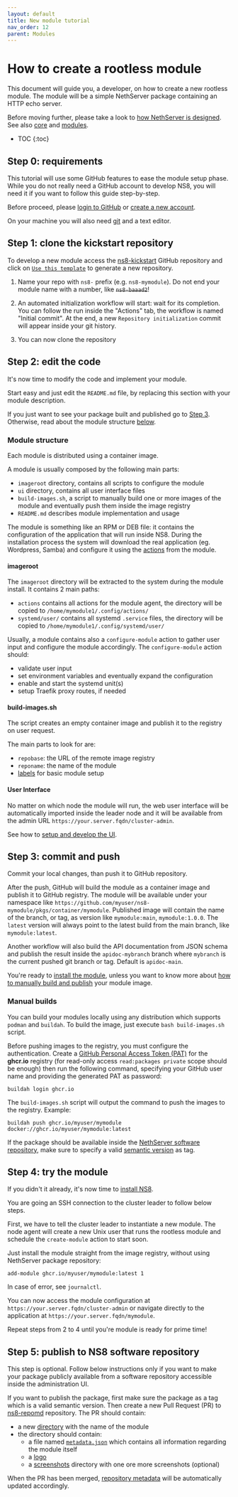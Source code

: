 ```yaml
---
layout: default
title: New module tutorial
nav_order: 12
parent: Modules
---
```


# How to create a rootless module

This document will guide you, a developer, on how to create a new rootless module.
The module will be a simple NethServer package containing an HTTP echo server.

Before moving further, please take a look to [how NethServer is designed]({{site.baseurl}}/design).
See also [core]({{site.baseurl}}/core) and [modules]({{site.baseurl}}/modules).

* TOC
{:toc}

## Step 0: requirements

This tutorial will use some GitHub features to ease the module setup phase.
While you do not really need a GitHub account to develop NS8, you will need it 
if you want to follow this guide step-by-step.

Before proceed, please [login to GitHub](https://github.com/login) or [create a new account](https://github.com/signup).

On your machine you will also need [git](https://git-scm.com/) and a text editor.

## Step 1: clone the kickstart repository

To develop a new module access the [ns8-kickstart](https://github.com/NethServer/ns8-kickstart) GitHub
repository and click on [`Use this template`](https://github.com/NethServer/ns8-kickstart/generate) to
generate a new repository.

1. Name your repo with `ns8-` prefix (e.g. `ns8-mymodule`). 
   Do not end your module name with a number, like ~~`ns8-baaad2`~~!

1. An automated initialization workflow will start: wait for its completion.
   You can follow the run inside the "Actions" tab, the workflow is named "Initial commit".
   At the end, a new `Repository initialization` commit will appear inside your git history.

1. You can now clone the repository

## Step 2: edit the code

It's now time to modify the code and implement your module.

Start easy and just edit the `README.md` file, by replacing this section with your module
description.

If you just want to see your package built and published go to [Step 3](#step-3-commit-and-push).
Otherwise, read about the module structure [below](#module-structure).

### Module structure

Each module is distributed using a container image.

A module is usually composed by the following main parts:
- `imageroot` directory, contains all scripts to configure the module
- `ui` directory, contains all user interface files
- `build-images.sh`, a script to manually build one or more images of the module and eventually push them inside the image registry
- `README.md` describes module implementation and usage

The module is something like an RPM or DEB file: it contains the configuration of the application that will run inside NS8.
During the installation process the system will download the real application (eg. Wordpress, Samba) and configure it
using the [actions]({{site.baseurl}}/modules/agent/) from the module.

#### imageroot

The `imageroot` directory will be extracted to the system during the module install.
It contains 2 main paths:

- `actions` contains all actions for the module agent, the directory will be copied to `/home/mymodule1/.config/actions/`
- `systemd/user/` contains all systemd `.service` files, the directory will be copied to `/home/mymodule1/.config/systemd/user/`

Usually, a module contains also a `configure-module` action to gather user input and configure the module accordingly.
The `configure-module` action should:

- validate user input
- set environment variables and eventually expand the configuration
- enable and start the systemd unit(s)
- setup Traefik proxy routes, if needed

#### build-images.sh

The script creates an empty container image and publish it to the registry on user request.

The main parts to look for are:
- `repobase`: the URL of the remote image registry
- `reponame`: the name of the module
- [labels]({{site.baseurl}}/modules/images/#image-labels) for basic module setup

#### User Interface

No matter on which node the module will run, the web user interface will be automatically imported inside the leader node
and it will be available from the admin URL `https://your.server.fqdn/cluster-admin`.

See how to [setup and develop the UI]({{site.baseurl}}/ui/modules.).


## Step 3: commit and push

Commit your local changes, than push it to GitHub repository.

After the push, GitHub will build the module as a container image and publish it to GitHub registry.
The module will be available under your namespace like `https://github.com/myuser/ns8-mymodule/pkgs/container/mymodule`.
Published image will contain the name of the branch, or tag, as version like `mymodule:main`, `mymodule:1.0.0`.
The `latest` version will always point to the latest build from the main branch, like `mymodule:latest`.

Another workflow will also build the API documentation from JSON schema and publish the result inside the `apidoc-mybranch`
branch where `mybranch` is the current pushed git branch or tag. Default is `apidoc-main`.

You're ready to [install the module](#step-4-try-the-module), unless you want to know more about [how to manually build and publish](#manual-builds)
your module image.

### Manual builds

You can build your modules locally using any distribution which supports `podman` and `buildah`.
To build the image, just execute `bash build-images.sh` script.

Before pushing images to the registry, you must configure the authentication.
Create a [GitHub Personal Access Token (PAT)](https://docs.github.com/en/github/authenticating-to-github/creating-a-personal-access-token)
for the **ghcr.io** registry (for read-only access `read:packages private` scope should be enough) then run the following command, specifying
your GitHub user name and providing the generated PAT as password:
```
buildah login ghcr.io
```

The `build-images.sh` script will output the command to push the images to
the registry. Example:
```
buildah push ghcr.io/myuser/mymodule docker://ghcr.io/myuser/mymodule:latest
```

If the package should be available inside the [NethServer software repository](#step-5-publish-to-ns8-software-repository), make sure to specify a valid [semantic version](https://semver.org/) as tag.

## Step 4: try the module

If you didn't it already, it's now time to [install NS8]({{site.baseurl}}/quickstart).

You are going an SSH connection to the cluster leader to follow below steps.

First, we have to tell the cluster leader to instantiate a new module. The node agent will
create a new Unix user that runs the rootless module and schedule the `create-module`
action to start soon.

Just install the module straight from the image registry, without using NethServer package repository:
```
add-module ghcr.io/myuser/mymodule:latest 1
```

In case of error, see `journalctl`.

You can now access the module configuration at `https://your.server.fqdn/cluster-admin` or navigate directly
to the application at `https://your.server.fqdn/mymodule`.

Repeat steps from 2 to 4 until you're module is ready for prime time!

## Step 5: publish to NS8 software repository

This step is optional. Follow below instructions only if you want to make your package
publicly available from a software repository accessible inside the administration UI.

If you want to publish the package, first make sure the package as a tag which is a valid semantic version.
Then create a new Pull Request (PR) to [ns8-repomd](https://github.com/NethServer/ns8-repomd/) repository.
The PR should contain:
- a new [directory](https://github.com/NethServer/ns8-repomd/tree/main/dokuwiki) with the name of the module
- the directory should contain:
  - a file named [`metadata.json`](thttps://github.com/NethServer/ns8-repomd/blob/main/dokuwiki/metadata.json) which contains all information regarding the module itself
  - a [logo](https://github.com/NethServer/ns8-repomd/blob/main/dokuwiki/logo.png)
  - a [screenshots](https://github.com/NethServer/ns8-repomd/tree/main/dokuwiki/screenshots) directory with one ore more screenshots (optional)

When the PR has been merged, [repository metadata](https://github.com/NethServer/ns8-repomd/tree/repomd) will be automatically updated accordingly.


